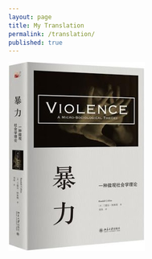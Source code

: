 ```yaml
---
layout: page
title: My Translation
permalink: /translation/
published: true
---
```


![Collins, R. (2009). Violence: A micro-sociological theory](/images/violence.jpg)

